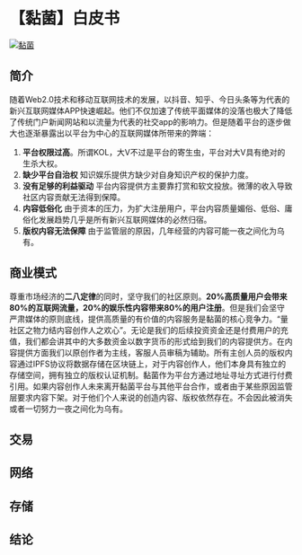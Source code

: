 # 【黏菌】白皮书


[![黏菌](https://img.shields.io/badge/Guild-^1.10.0-blue.svg?style=flat-square)](https://github.com/ZhangWei-KUMO/wikiguild)

## 简介

随着Web2.0技术和移动互联网技术的发展，以抖音、知乎、今日头条等为代表的新兴互联网媒体APP快速崛起。他们不仅加速了传统平面媒体的没落也极大了降低了传统门户新闻网站和以流量为代表的社交app的影响力。但是随着平台的逐步做大也逐渐暴露出以平台为中心的互联网媒体所带来的弊端：

1. **平台权限过高**。所谓KOL，大V不过是平台的寄生虫，平台对大V具有绝对的生杀大权。
2. **缺少平台自治权** 知识娱乐提供方缺少对自身知识产权的保护力度。
3. **没有足够的利益驱动**  平台内容提供方主要靠打赏和软文投放。微薄的收入导致社区内容贡献无法得到保障。
4. **内容低俗化** 由于资本的压力，为扩大注册用户，平台内容质量媚俗、低俗、庸俗化发展趋势几乎是所有新兴互联网媒体的必然归宿。
5. **版权内容无法保障** 由于监管层的原因，几年经营的内容可能一夜之间化为乌有。

## 商业模式

尊重市场经济的**二八定律**的同时，坚守我们的社区原则。**20%高质量用户会带来80%的互联网流量，20%的娱乐性内容带来80%的用户注册**。但是我们会坚守严肃媒体的原则底线，提供高质量的有价值的内容服务是黏菌的核心竞争力。“量社区之物力结内容创作人之欢心”。无论是我们的后续投资资金还是付费用户的充值，我们都会讲其中的大多数资金以数字货币的形式给到我们的内容提供方。在内容提供方面我们以原创作者为主线，客服人员审稿为辅助。所有主创人员的版权内容通过IPFS协议将数据存储在区块链上，对于内容创作人，他们本身具有独立的存储空间，拥有独立的版权认证机制。黏菌作为平台方通过地址寻址方式进行付费引用。如果内容创作人未来离开黏菌平台与其他平台合作，或者由于某些原因监管层要求内容下架。对于他们个人来说的创造内容、版权依然存在。不会因此被消失或者一切努力一夜之间化为乌有。


## 交易

## 网络

## 存储

## 结论
